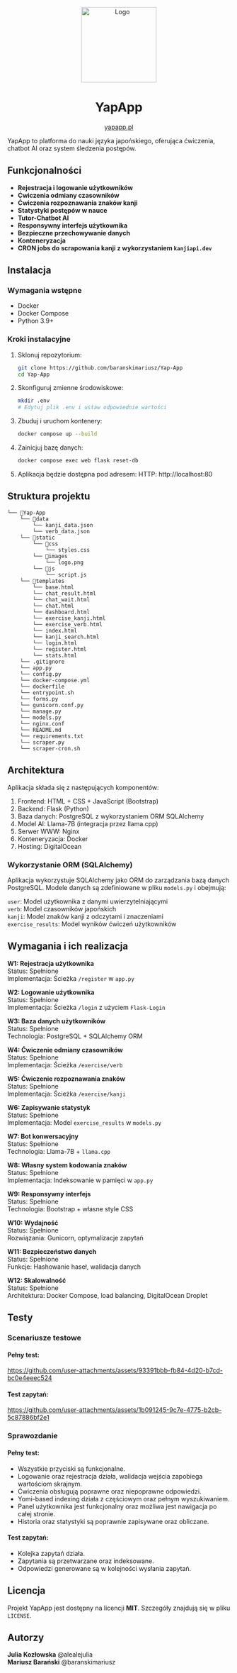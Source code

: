 <p align="center">
  <a href="http://yapapp.pl"><img src="http://www.yapapp.pl/static/images/logo-2.png" alt="Logo" height=170></a>
</p>

<h1 align="center">YapApp</h1>

<p align="center"><a href="http://yapapp.pl/">yapapp.pl</a></p>

<div align="center">

</div>

YapApp to platforma do nauki języka japońskiego, oferująca ćwiczenia, chatbot AI oraz system śledzenia postępów.

## Funkcjonalności

- **Rejestracja i logowanie użytkowników**
- **Ćwiczenia odmiany czasowników**
- **Ćwiczenia rozpoznawania znaków kanji**
- **Statystyki postępów w nauce**
- **Tutor-Chatbot AI**
- **Responsywny interfejs użytkownika**
- **Bezpieczne przechowywanie danych**
- **Konteneryzacja**
- **CRON jobs do scrapowania kanji z wykorzystaniem `kanjiapi.dev`**

## Instalacja

### Wymagania wstępne

- Docker
- Docker Compose
- Python 3.9+

### Kroki instalacyjne

1. Sklonuj repozytorium:
   ```bash
   git clone https://github.com/baranskimariusz/Yap-App
   cd Yap-App
   ```
2. Skonfiguruj zmienne środowiskowe:
   ```bash
   mkdir .env
   # Edytuj plik .env i ustaw odpowiednie wartości
   ```
3. Zbuduj i uruchom kontenery:
   ```bash
   docker compose up --build
   ```
4. Zainicjuj bazę danych:
   ```bash
   docker compose exec web flask reset-db
   ```
5. Aplikacja będzie dostępna pod adresem:
   HTTP: http://localhost:80

## Struktura projektu

```
└── 📁Yap-App
    └── 📁data
        └── kanji_data.json
        └── verb_data.json
    └── 📁static
        └── 📁css
            └── styles.css
        └── 📁images
            └── logo.png
        └── 📁js
            └── script.js
    └── 📁templates
        └── base.html
        └── chat_result.html
        └── chat_wait.html
        └── chat.html
        └── dashboard.html
        └── exercise_kanji.html
        └── exercise_verb.html
        └── index.html
        └── kanji_search.html
        └── login.html
        └── register.html
        └── stats.html
    └── .gitignore
    └── app.py
    └── config.py
    └── docker-compose.yml
    └── dockerfile
    └── entrypoint.sh
    └── forms.py
    └── gunicorn.conf.py
    └── manage.py
    └── models.py
    └── nginx.conf
    └── README.md
    └── requirements.txt
    └── scraper.py
    └── scraper-cron.sh
```

## Architektura

Aplikacja składa się z następujących komponentów:

1. Frontend: HTML + CSS + JavaScript (Bootstrap)
2. Backend: Flask (Python)
3. Baza danych: PostgreSQL z wykorzystaniem ORM SQLAlchemy
4. Model AI: Llama-7B (integracja przez llama.cpp)
5. Serwer WWW: Nginx
6. Konteneryzacja: Docker
7. Hosting: DigitalOcean

### Wykorzystanie ORM (SQLAlchemy)

Aplikacja wykorzystuje SQLAlchemy jako ORM do zarządzania bazą danych PostgreSQL. Modele danych są zdefiniowane w pliku `models.py` i obejmują:<br>

`user`: Model użytkownika z danymi uwierzytelniającymi<br>
`verb`: Model czasowników japońskich<br>
`kanji`: Model znaków kanji z odczytami i znaczeniami<br>
`exercise_results`: Model wyników ćwiczeń użytkowników

## Wymagania i ich realizacja

**W1: Rejestracja użytkownika**<br>
Status: Spełnione<br>
Implementacja: Ścieżka `/register` w `app.py`

**W2: Logowanie użytkownika**<br>
Status: Spełnione<br>
Implementacja: Ścieżka `/login` z użyciem `Flask-Login`

**W3: Baza danych użytkowników**<br>
Status: Spełnione<br>
Technologia: PostgreSQL + SQLAlchemy ORM

**W4: Ćwiczenie odmiany czasowników**<br>
Status: Spełnione<br>
Implementacja: Ścieżka `/exercise/verb`

**W5: Ćwiczenie rozpoznawania znaków**<br>
Status: Spełnione<br>
Implementacja: Ścieżka `/exercise/kanji`

**W6: Zapisywanie statystyk**<br>
Status: Spełnione<br>
Implementacja: Model `exercise_results` w `models.py`

**W7: Bot konwersacyjny**<br>
Status: Spełnione<br>
Technologia: Llama-7B + `llama.cpp`

**W8: Własny system kodowania znaków**<br>
Status: Spełnione<br>
Implementacja: Indeksowanie w pamięci w `app.py`

**W9: Responsywny interfejs**<br>
Status: Spełnione<br>
Technologia: Bootstrap + własne style CSS

**W10: Wydajność**<br>
Status: Spełnione<br>
Rozwiązania: Gunicorn, optymalizacje zapytań

**W11: Bezpieczeństwo danych**<br>
Status: Spełnione<br>
Funkcje: Hashowanie haseł, walidacja danych

**W12: Skalowalność**<br>
Status: Spełnione<br>
Architektura: Docker Compose, load balancing, DigitalOcean Droplet

## Testy

### Scenariusze testowe

#### Pełny test:<br>
https://github.com/user-attachments/assets/93391bbb-fb84-4d20-b7cd-bc0e4eeec524

#### Test zapytań:<br>
https://github.com/user-attachments/assets/1b091245-9c7e-4775-b2cb-5c87886bf2e1

### Sprawozdanie

#### Pełny test:
- Wszystkie przyciski są funkcjonalne.
- Logowanie oraz rejestracja działa, walidacja wejścia zapobiega wartościom skrajnym.
- Ćwiczenia obsługują poprawne oraz niepoprawne odpowiedzi.
- Yomi-based indexing działa z częściowym oraz pełnym wyszukiwaniem.
- Panel użytkownika jest funkcjonalny oraz możliwa jest nawigacja po całej stronie.
- Historia oraz statystyki są poprawnie zapisywane oraz obliczane.

#### Test zapytań:
- Kolejka zapytań działa.
- Zapytania są przetwarzane oraz indeksowane.
- Odpowiedzi generowane są w kolejności wysłania zapytań.

## Licencja

Projekt YapApp jest dostępny na licencji **MIT**. Szczegóły znajdują się w pliku `LICENSE`.

## Autorzy

**Julia Kozłowska** @alealejulia <br>
**Mariusz Barański** @baranskimariusz
